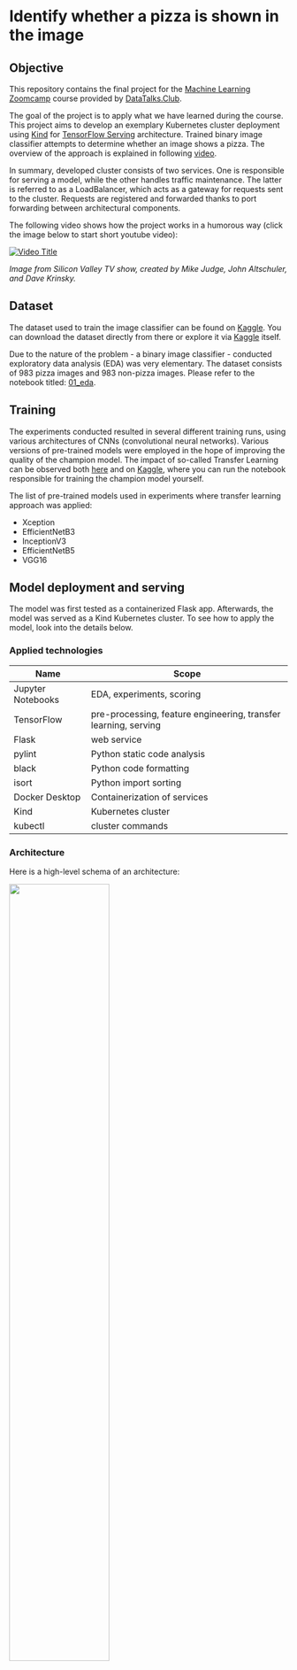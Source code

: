 # Identify whether a pizza is shown in the image
## Objective

This repository contains the final project for the [Machine Learning Zoomcamp](https://github.com/DataTalksClub/machine-learning-zoomcamp) course provided by [DataTalks.Club](https://datatalks.club/).

The goal of the project is to apply what we have learned during the course. This project aims to develop an exemplary Kubernetes cluster deployment using [Kind](https://kind.sigs.k8s.io/docs/user/quick-start/) for [TensorFlow Serving](https://www.tensorflow.org/tfx/guide/serving) architecture. Trained binary image classifier attempts to determine whether an image shows a pizza. The overview of the approach is explained in following [video](https://github.com/DataTalksClub/machine-learning-zoomcamp/blob/master/10-kubernetes/05-kubernetes-intro.md).

In summary, developed cluster consists of two services. One is responsible for serving a model, while the other handles traffic maintenance. The latter is referred to as a LoadBalancer, which acts as a gateway for requests sent to the cluster. Requests are registered and forwarded thanks to port forwarding between architectural components.

The following video shows how the project works in a humorous way
(click the image below to start short youtube video):

[![Video Title](https://i.ytimg.com/vi/tWwCK95X6go/hq720.jpg?sqp=-oaymwEcCNAFEJQDSFXyq4qpAw4IARUAAIhCGAFwAcABBg==&rs=AOn4CLBndyO3_OWhyfNPMm7hMGzV7jX2fw)](https://youtu.be/tWwCK95X6go?si=LPqjv3k_NyPgqaAq)

*Image from Silicon Valley TV show, created by Mike Judge, John Altschuler, and Dave Krinsky.*

## Dataset

The dataset used to train the image classifier can be found on [Kaggle](https://www.kaggle.com/datasets/carlosrunner/pizza-not-pizza). You can download the dataset directly from there or explore it via [Kaggle](https://www.kaggle.com/) itself.

Due to the nature of the problem - a binary image classifier - conducted exploratory data analysis (EDA) was very elementary. The dataset consists of 983 pizza images and 983 non-pizza images. Please refer to the notebook titled: [01_eda](https://github.com/KonuTech/machine-learning-zoomcamp-capstone-02/blob/main/notebooks/01_eda.ipynb).

## Training

The experiments conducted resulted in several different training runs, using various architectures of CNNs (convolutional neural networks). Various versions of pre-trained models were employed in the hope of improving the quality of the champion model. The impact of so-called Transfer Learning can be observed both [here](https://github.com/KonuTech/machine-learning-zoomcamp-capstone-02/blob/main/notebooks/02_get_champion_binary_classifier.ipynb) and on [Kaggle](https://www.kaggle.com/code/konutech/machine-learning-zoomcamp-pizza-classifier/notebook), where you can run the notebook responsible for training the champion model yourself.

The list of pre-trained models used in experiments where transfer learning approach was applied:
* Xception
* EfficientNetB3
* InceptionV3
* EfficientNetB5
* VGG16

## Model deployment and serving

The model was first tested as a containerized Flask app. Afterwards, the model was served as a Kind Kubernetes cluster. To see how to apply the model, look into the details below.

### Applied technologies

| Name | Scope |
| --- | --- |
| Jupyter Notebooks | EDA, experiments, scoring |
| TensorFlow | pre-processing, feature engineering, transfer learning, serving|
| Flask | web service |
| pylint | Python static code analysis |
| black | Python code formatting |
| isort | Python import sorting |
| Docker Desktop | Containerization of services |
| Kind | Kubernetes cluster |
| kubectl | cluster commands |

### Architecture

Here is a high-level schema of an architecture:

<img src="static/architecture.jpg" width="60%"/>

Project Structure
------------
    ├── data
    │   ├── pizza_not_pizza
    │   ├── not_pizza
    │   ├── pizza
    ├── k8s
    │   ├── pizza-model
    │   │   ├── assets
    │   │   ├── variables
    ├── models
    ├── notebooks
    │   ├── training_logs
    │   │   ├── pizza_classification
    │   │   │   │   ├── 20240106-175439
    │   │   │   │   ├── train
    │   │   │   │   ├── validation
    |   │   │   │   ├── 20240106-181636
    │   │   │   │   ├── train
    │   │   │   │   ├── validation
    |
    |
    |
    ├── scoring
    │   ├── logs
    │   ├── models

## Reproducibility

##### Pre-requisties

* python 3.9 or above
* Docker Desktop, Kind, kubectl
* pip3, pipenv
* git-lfs

### Docker deployment (containerization)
Before deploying to a Kubernetes cluster, the model was tested locally using Docker Compose. For this purpose, a Dockerfile was employed. The content of the [Dockerfile](https://github.com/KonuTech/machine-learning-zoomcamp-capstone-02/blob/main/scoring/Dockerfile) defines the configuration of a service. Additionally, a script named [predict_test.py](https://github.com/KonuTech/machine-learning-zoomcamp-capstone-02/blob/main/scoring/predict_test.py) is used to test predictions. This script is stored locally and passes a URL with an image of one's choice to [predict.py](). The latter is stored in a container along with a copy of a TensorFlow model.

Once in ./scoring directory - where [Dockerfile](https://github.com/KonuTech/machine-learning-zoomcamp-capstone-02/blob/main/scoring/Dockerfile) is present - you can build up the image with:
```
$ docker build -t machine-learning-zoomcamp-capstone-02 .
[+] Building 120.4s (13/13) FINISHED                                                                                                                                                                                docker:default 
 => [internal] load .dockerignore                                                                                                                                                                                             0.1s 
 => => transferring context: 2B                                                                                                                                                                                               0.0s 
 => [internal] load build definition from Dockerfile                                                                                                                                                                          0.1s 
 => => transferring dockerfile: 389B                                                                                                                                                                                          0.0s 
 => [internal] load metadata for docker.io/library/python:3.9.3-slim                                                                                                                                                          2.4s 
 => [1/8] FROM docker.io/library/python:3.9.3-slim@sha256:3edfa765f8f77f333c50222b14552d0d0fa9f46659c1ead5f4fd10bf96178d3e                                                                                                    0.0s 
 => [internal] load build context                                                                                                                                                                                             0.0s 
 => => transferring context: 2.98kB                                                                                                                                                                                           0.0s 
 => CACHED [2/8] RUN pip install pipenv                                                                                                                                                                                       0.0s 
 => CACHED [3/8] WORKDIR /app                                                                                                                                                                                                 0.0s 
 => [4/8] COPY [predict.py, Pipfile, Pipfile.lock, ./]                                                                                                                                                                        0.1s 
 => [5/8] RUN pipenv install --system --deploy                                                                                                                                                                              106.8s 
 => [6/8] RUN mkdir models                                                                                                                                                                                                    0.6s
 => [7/8] RUN mkdir logs                                                                                                                                                                                                      0.7s
 => [8/8] COPY [models/model_xception_2024-01-06_22-44-37.keras, models/]                                                                                                                                                     0.8s
 => exporting to image                                                                                                                                                                                                        8.6s
 => => exporting layers                                                                                                                                                                                                       8.6s
 => => writing image sha256:647e632aaf90f351add90a802284d99447063eaa62e454df07223aa86f21d60e                                                                                                                                  0.0s
 => => naming to docker.io/library/machine-learning-zoomcamp-capstone-02                                                                                                                                                      0.0s
```
After successful build of image you can run the Flask app stored iside it:
```
$ docker run -it --rm -p 6969:6969 --entrypoint=bash machine-learning-zoomcamp-capstone-02
root@0da539eb1ed1:/app#

root@5caec8e9b5fb:/app# ls
Pipfile  Pipfile.lock  logs  models  predict.py

root@0da539eb1ed1:/app# python predict.py
2024-01-13 21:31:57.584757: W tensorflow/stream_executor/platform/default/dso_loader.cc:64] Could not load dynamic library 'libcudart.so.11.0'; dlerror: libcudart.so.11.0: cannot open shared object file: No such file or directory
2024-01-13 21:31:57.584810: I tensorflow/stream_executor/cuda/cudart_stub.cc:29] Ignore above cudart dlerror if you do not have a GPU set up on your machine.
2024-01-13 21:31:58.884489: W tensorflow/stream_executor/platform/default/dso_loader.cc:64] Could not load dynamic library 'libcuda.so.1'; dlerror: libcuda.so.1: cannot open shared object file: No such file or directory
2024-01-13 21:31:58.884542: W tensorflow/stream_executor/cuda/cuda_driver.cc:269] failed call to cuInit: UNKNOWN ERROR (303)
2024-01-13 21:31:58.884593: I tensorflow/stream_executor/cuda/cuda_diagnostics.cc:156] kernel driver does not appear to be running on this host (0da539eb1ed1): /proc/driver/nvidia/version does not exist
2024-01-13 21:31:58.884803: I tensorflow/core/platform/cpu_feature_guard.cc:151] This TensorFlow binary is optimized with oneAPI Deep Neural Network Library (oneDNN) to use the following CPU instructions in performance-critical operations:  AVX2 FMA
To enable them in other operations, rebuild TensorFlow with the appropriate compiler flags.
 * Serving Flask app 'predict'
 * Debug mode: on
2024-01-13 21:32:00.626125: W tensorflow/stream_executor/platform/default/dso_loader.cc:64] Could not load dynamic library 'libcudart.so.11.0'; dlerror: libcudart.so.11.0: cannot open shared object file: No such file or directory
2024-01-13 21:32:00.626184: I tensorflow/stream_executor/cuda/cudart_stub.cc:29] Ignore above cudart dlerror if you do not have a GPU set up on your machine.
2024-01-13 21:32:01.796997: W tensorflow/stream_executor/platform/default/dso_loader.cc:64] Could not load dynamic library 'libcuda.so.1'; dlerror: libcuda.so.1: cannot open shared object file: No such file or directory
2024-01-13 21:32:01.797050: W tensorflow/stream_executor/cuda/cuda_driver.cc:269] failed call to cuInit: UNKNOWN ERROR (303)
2024-01-13 21:32:01.797097: I tensorflow/stream_executor/cuda/cuda_diagnostics.cc:156] kernel driver does not appear to be running on this host (0da539eb1ed1): /proc/driver/nvidia/version does not exist
2024-01-13 21:32:01.797293: I tensorflow/core/platform/cpu_feature_guard.cc:151] This TensorFlow binary is optimized with oneAPI Deep Neural Network Library (oneDNN) to use the following CPU instructions in performance-critical operations:  AVX2 FMA
To enable them in other operations, rebuild TensorFlow with the appropriate compiler flags.
```
##### Testing with python script
Now from local terminal we can run:
```
KonuTech@DESKTOP-D7SFLUT MINGW64 ~/machine-learning-zoomcamp-capstone-02 (main)
$ python scoring/predict_test.py
```
To see that containerized prediction app returend:
```
2024-01-13 21:32:01.797293: I tensorflow/core/platform/cpu_feature_guard.cc:151] This TensorFlow binary is optimized with oneAPI Deep Neural Network Library (oneDNN) to use the following CPU instructions in performance-critical operations:  AVX2 FMA
To enable them in other operations, rebuild TensorFlow with the appropriate compiler flags.
It is a pizza!
```
<img src="static/it_is_a_pizza_docker.jpg" width="80%"/>

##### Dependencies
The list of dependencies for a deployment using Docker is available [here](https://github.com/KonuTech/machine-learning-zoomcamp-capstone-02/blob/main/scoring/Pipfile). These dependencies are installed during the build of the Docker image.
### Kind deployment (Kubernetes)
We are going to use the tool [Kind](https://kind.sigs.k8s.io/docs/user/quick-start/) to create a Kubernetes cluster locally. A single pod is created for each of the services: one pod for a model-serving service and another pod for the creation of a so-called gateway. This is illustrated in the architecture schema image shown previously.

Here, I am assuming that you were already able to install [Docker Desktop for Windows](https://docs.docker.com/desktop/install/windows-install/). 
##### Dependencies
The list of dependencies for successful deployment of Kind cluster locally is available [here](https://github.com/KonuTech/machine-learning-zoomcamp-capstone-02/blob/main/k8s/Pipfile). The Pipefile is used during build of [pizza-gateway.dockerfile](https://github.com/KonuTech/machine-learning-zoomcamp-capstone-02/blob/main/k8s/pizza-gateway.dockerfile) image.
##### Prerequisites

If you are a Windows user you can download Kind using following URL:

```
curl.exe -Lo kind-windows-amd64.exe https://kind.sigs.k8s.io/dl/v0.20.0/kind-windows-amd64
Move-Item .\kind-windows-amd64.exe c:\kind\kind.exe
```

Next you can create a cluster with:
```
PS C:\kind> .\kind.exe create cluster
```
You should see:
```
Creating cluster "kind" ...
 • Ensuring node image (kindest/node:v1.27.3) 🖼  ...
 ✓ Ensuring node image (kindest/node:v1.27.3) 🖼
 • Preparing nodes 📦   ...
 ✓ Preparing nodes 📦
 • Writing configuration 📜  ...
 ✓ Writing configuration 📜
 • Starting control-plane 🕹️  ...
 ✓ Starting control-plane 🕹️
 • Installing CNI 🔌  ...
 ✓ Installing CNI 🔌
 • Installing StorageClass 💾  ...
 ✓ Installing StorageClass 💾
Set kubectl context to "kind-kind"
You can now use your cluster with:

kubectl cluster-info --context kind-kind

Thanks for using kind! 😊
```
Check if cluster is up and running with:
```
PS C:\kind> kubectl cluster-info --context kind-kind
```
You should see something like following:
```
Kubernetes control plane is running at https://127.0.0.1:59542
CoreDNS is running at https://127.0.0.1:59542/api/v1/namespaces/kube-system/services/kube-dns:dns/proxy

To further debug and diagnose cluster problems, use 'kubectl cluster-info dump'.
```
Now you can create bunch of Docker images:
```
docker build -t machine-learning-zoomcamp-capstone-02:xception-001 \
    -f pizza-model.dockerfile .

docker build -t machine-learning-zoomcamp-capstone-02-gateway:001 \
    -f pizza-gateway.dockerfile .
```
Next, load previously created and tested Docker images into the cluster:
```
C:\kind>kind load docker-image machine-learning-zoomcamp-capstone-02:xception-001
Image: "machine-learning-zoomcamp-capstone-02:xception-001" with ID "sha256:5e45971598ba189a7bd5f36a182a2e27272303a35a498cfa0a2574ba357e8ffd" not yet present on node "kind-control-plane", loading...

C:\kind>.\kind.exe load docker-image machine-learning-zoomcamp-capstone-02-gateway:001
Image: "machine-learning-zoomcamp-capstone-02-gateway:001" with ID "sha256:8168d041ad2e8d9f0c227fd5b9b56e1db4236c6e8766cc094d086866fa66e480" not yet present on node "kind-control-plane", loading...
```
Now, we can create resources from .yaml files:
```
$ kubectl apply -f model-deployment.yaml
deployment.apps/tf-serving-pizza-model created

$ kubectl apply -f gateway-deployment.yaml
deployment.apps/gateway created

$ kubectl apply -f model-service.yaml
service/tf-serving-pizza-model created

kubectl apply -f gateway-service.yaml
deployment.apps/gateway created
```
We can check any running pod or service:
```
$ kubectl get pod
NAME                                     READY   STATUS    RESTARTS        AGE
gateway-549c6cb9bc-bszf8                 1/1     Running   5 (3h14m ago)   3d23h
tf-serving-pizza-model-c956959f9-rdhqv   1/1     Running   5 (3h14m ago)   4d1h

$ kubectl get services
NAME                     TYPE           CLUSTER-IP      EXTERNAL-IP   PORT(S)        AGE
gateway                  LoadBalancer   10.96.189.170   <pending>     80:30322/TCP   3d23h
kubernetes               ClusterIP      10.96.0.1       <none>        443/TCP        40d
tf-serving-pizza-model   ClusterIP      10.96.115.145   <none>        8500/TCP       4d1h
```
The last thing to do is to forward ports:
```
kubectl port-forward tf-serving-pizza-model-c956959f9-rdhqv 8500:8500
kubectl port-forward gateway-549c6cb9bc-bszf8 9696:9696
kubectl port-forward service/gateway 8080:80
```

##### Testing with python script
Now, since the ports were forwared we can try to make a prediction:
```
python k8s/predict_test.py
```
After that we can confirm if the prediction was done thanks to the log from the gateway:
```
$ kubectl logs gateway-549c6cb9bc-bszf8
[2024-01-13 08:59:42 +0000] [1] [INFO] Starting gunicorn 21.2.0
[2024-01-13 08:59:42 +0000] [1] [INFO] Listening at: http://0.0.0.0:9696 (1)
[2024-01-13 08:59:42 +0000] [1] [INFO] Using worker: sync
[2024-01-13 08:59:42 +0000] [10] [INFO] Booting worker with pid: 10
2024-01-13 08:59:44.013754: W tensorflow/stream_executor/platform/default/dso_loader.cc:64] Could not load dynamic library 'libcudart.so.11.0'; dlerror: libcudart.so.11.0: cannot open shared object file: No such file or directory
2024-01-13 08:59:44.013866: I tensorflow/stream_executor/cuda/cudart_stub.cc:29] Ignore above cudart dlerror if you do not have a GPU set up on your machine.
2024-01-13 12:15:29,210 - DEBUG - Received URL for prediction: https://m.kafeteria.pl/shutterstock-84904912-9cb8cae338,730,0,0,0.jpg
2024-01-13 12:15:29,482 - DEBUG - Sending prediction request to TensorFlow Serving.
2024-01-13 12:15:30,713 - DEBUG - Received prediction response from TensorFlow Serving.
2024-01-13 12:15:30,713 - DEBUG - Prediction result: It's a pizza!
```
<img src="static/it_is_a_pizza_cluster.jpg" width="80%"/>


### Peer review criterias - a self assassment:
* Problem description
    * 2 points: The problem is well described and it's clear what the problem the project solves
* EDA
    * 2 points: Extensive EDA (ranges of values, missing values, analysis of target variable, feature importance analysis).
    For images: analyzing the content of the images. For texts: frequent words, word clouds, etc
* Model training
    * 3 points: Trained multiple models and tuned their parameters. For neural networks: same as previous, but also with tuning: adjusting learning rate, dropout rate, size of the inner layer, etc
* Exporting notebook to script
    * 1 point: The logic for training the model is exported to a separate script
* Reproducibility
    * 1 point: It's possible to re-execute the notebook and the training script without errors. The dataset is committed in the project repository or there are clear instructions on how to download the dat 
* Model deployment
    * 2 points: Model is deployed (with Flask, BentoML or a similar framework)
* Dependency and enviroment managemen
    * 2 points: Provided a file with dependencies and used virtual environment. README says how to install the dependencies and how to activate the env.
* Containerization
    * 2 points: The application is containerized and the README describes how to build a contained and how to run it
* Cloud deployment
    * 2 points: There's code for deployment to cloud or kubernetes cluster (local or remote). There's a URL for testing - or video/screenshot of testing it